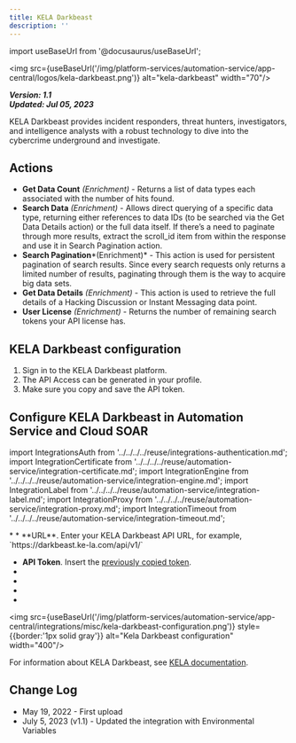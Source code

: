 ```yaml
---
title: KELA Darkbeast
description: ''
---
```

import useBaseUrl from '@docusaurus/useBaseUrl';

<img src={useBaseUrl('/img/platform-services/automation-service/app-central/logos/kela-darkbeast.png')} alt="kela-darkbeast" width="70"/>

***Version: 1.1  
Updated: Jul 05, 2023***

KELA Darkbeast provides incident responders, threat hunters, investigators, and intelligence analysts with a robust technology to dive into the cybercrime underground and investigate. 

## Actions

* **Get Data Count** *(Enrichment)* - Returns a list of data types each associated with the number of hits found.
* **Search Data** *(Enrichment)* - Allows direct querying of a specific data type, returning either references to data IDs (to be searched via the Get Data Details action) or the full data itself. If there’s a need to paginate through more results, extract the scroll\_id item from within the response and use it in Search Pagination action.
* **Search Pagination***(Enrichment)* - This action is used for persistent pagination of search results. Since every search requests only returns a limited number of results, paginating through them is the way to acquire big data sets.
* **Get Data Details** *(Enrichment)* - This action is used to retrieve the full details of a Hacking Discussion or Instant Messaging data point.
* **User License** *(Enrichment)* - Returns the number of remaining search tokens your API license has.

## KELA Darkbeast configuration

1. Sign in to the KELA Darkbeast platform.
2. The API Access can be generated in your profile.
3. Make sure you copy and save the API token.

## Configure KELA Darkbeast in Automation Service and Cloud SOAR

import IntegrationsAuth from '../../../../reuse/integrations-authentication.md';
import IntegrationCertificate from '../../../../reuse/automation-service/integration-certificate.md';
import IntegrationEngine from '../../../../reuse/automation-service/integration-engine.md';
import IntegrationLabel from '../../../../reuse/automation-service/integration-label.md';
import IntegrationProxy from '../../../../reuse/automation-service/integration-proxy.md';
import IntegrationTimeout from '../../../../reuse/automation-service/integration-timeout.md';

<IntegrationsAuth/>
* <IntegrationLabel/>
* **URL**. Enter your KELA Darkbeast API URL, for example, `https://darkbeast.ke-la.com/api/v1/`

* **API Token**. Insert the [previously copied token](#kela-darkbeast-configuration).
* <IntegrationCertificate/>
* <IntegrationTimeout/>
* <IntegrationEngine/>
* <IntegrationProxy/>
   
<img src={useBaseUrl('/img/platform-services/automation-service/app-central/integrations/misc/kela-darkbeast-configuration.png')} style={{border:'1px solid gray'}} alt="Kela Darkbeast configuration" width="400"/>

For information about KELA Darkbeast, see [KELA documentation](https://docs.ke-la.com/kela-docs).

## Change Log

* May 19, 2022 - First upload
* July 5, 2023 (v1.1) - Updated the integration with Environmental Variables
